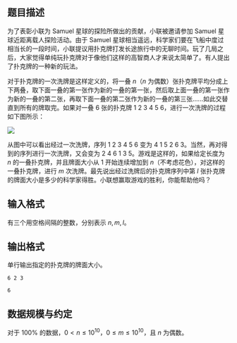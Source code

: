 ## 题目描述

为了表彰小联为 Samuel 星球的探险所做出的贡献，小联被邀请参加 Samuel 星球近距离载人探险活动。由于 Samuel 星球相当遥远，科学家们要在飞船中度过相当长的一段时间，小联提议用扑克牌打发长途旅行中的无聊时间。玩了几局之后，大家觉得单纯玩扑克牌对于像他们这样的高智商人才来说太简单了。有人提出了扑克牌的一种新的玩法。

对于扑克牌的一次洗牌是这样定义的，将一叠 $n$（$n$ 为偶数）张扑克牌平均分成上下两叠，取下面一叠的第一张作为新的一叠的第一张，然后取上面一叠的第一张作为新的一叠的第二张，再取下面一叠的第二张作为新的一叠的第三张......如此交替直到所有的牌取完。如果对一叠 $6$ 张的扑克牌 $1\ 2\ 3\ 4\ 5\ 6$，进行一次洗牌的过程如下图所示：

![](file://pic1.jpg)

从图中可以看出经过一次洗牌，序列 $1\ 2\ 3\ 4\ 5\ 6$ 变为 $4\ 1\ 5\ 2\ 6\ 3$。当然，再对得到的序列进行一次洗牌，又会变为 $2\ 4\ 6\ 1\ 3\ 5$。游戏是这样的，如果给定长度为 $n$ 的一叠扑克牌，并且牌面大小从 $1$ 开始连续增加到 $n$（不考虑花色），对这样的一叠扑克牌，进行 $m$ 次洗牌。最先说出经过洗牌后的扑克牌序列中第 $l$ 张扑克牌的牌面大小是多少的科学家得胜。小联想赢取游戏的胜利，你能帮助他吗？

## 输入格式

有三个用空格间隔的整数，分别表示 $n, m, l$。

## 输出格式

单行输出指定的扑克牌的牌面大小。

```input1
6 2 3
```

```output1
6
```

## 数据规模与约定

对于 $100\%$ 的数据，$0 \lt n \le 10^{10}$，$0 \le m \le 10^{10}$，且 $n$ 为偶数。